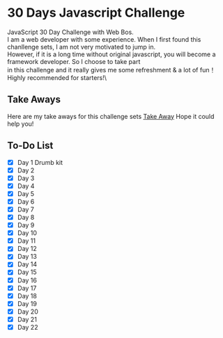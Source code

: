 # 30 Days Javascript Challenge

JavaScript 30 Day Challenge with Web Bos.  
I am a web developer with some experience. When I first found this chanllenge sets, I am not very motivated to jump in.\
However, if it is a long time without original javascript, you will become a framework developer. So I choose to take part\
in this challenge and it really gives me some refreshment & a lot of fun！\
Highly recommended for starters!\

## Take Aways

Here are my take aways for this challenge sets [Take Away]()
Hope it could help you!

## To-Do List

- [x] Day 1 Drumb kit
- [x] Day 2
- [x] Day 3
- [x] Day 4
- [x] Day 5
- [x] Day 6
- [x] Day 7
- [x] Day 8
- [x] Day 9
- [x] Day 10
- [x] Day 11
- [x] Day 12
- [x] Day 13
- [x] Day 14
- [x] Day 15
- [x] Day 16
- [x] Day 17
- [x] Day 18
- [x] Day 19
- [x] Day 20
- [x] Day 21
- [x] Day 22
